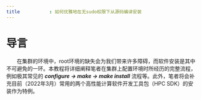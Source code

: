 ```yaml
---
title           : 如何优雅地在无sudo权限下从源码编译安装
---
```

# 导言
&emsp;&emsp;在集群的环境中，root环境的缺失会为我们带来许多障碍，而软件安装是其中不可避免的一环。本教程将详细阐释笔者在集群上配置环境时所经历的完整流程，例如极其常见的 ***configure -> make -> make install*** 流程等。此外，笔者将会补充目前（2022年3月）常用的两个高性能计算软件开发工具包（HPC SDK）的安装作为特例。

# 